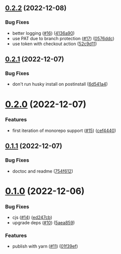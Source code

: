 ## [0.2.2](https://github.com/hongaar/semantic-release-yarn/compare/v0.2.1...v0.2.2) (2022-12-08)


### Bug Fixes

* better logging ([#16](https://github.com/hongaar/semantic-release-yarn/issues/16)) ([4136a90](https://github.com/hongaar/semantic-release-yarn/commit/4136a907cb3b5919c2dc8d33391c8bf3e4b73270))
* use PAT due to branch protection ([#17](https://github.com/hongaar/semantic-release-yarn/issues/17)) ([0576ddc](https://github.com/hongaar/semantic-release-yarn/commit/0576ddc1f1113b92e0a038e70dbe2258acfdd781))
* use token with checkout action ([52c9d11](https://github.com/hongaar/semantic-release-yarn/commit/52c9d116019a4438fc7e58c1a812adb5d94ffb04))

## [0.2.1](https://github.com/hongaar/semantic-release-yarn/compare/v0.2.0...v0.2.1) (2022-12-07)

### Bug Fixes

- don't run husky install on postinstall
  ([6d541a4](https://github.com/hongaar/semantic-release-yarn/commit/6d541a479afdf63062c51d05ba414d2477421f2b))

# [0.2.0](https://github.com/hongaar/semantic-release-yarn/compare/v0.1.1...v0.2.0) (2022-12-07)

### Features

- first iteration of monorepo support
  ([#15](https://github.com/hongaar/semantic-release-yarn/issues/15))
  ([cef4440](https://github.com/hongaar/semantic-release-yarn/commit/cef4440d883dfaafbe6b58811444ae774c3341f6))

## [0.1.1](https://github.com/hongaar/semantic-release-yarn/compare/v0.1.0...v0.1.1) (2022-12-07)

### Bug Fixes

- doctoc and readme
  ([754f612](https://github.com/hongaar/semantic-release-yarn/commit/754f6121b8085443913275a03888105a59465187))

# [0.1.0](https://github.com/hongaar/semantic-release-yarn/compare/v0.0.0...v0.1.0) (2022-12-06)

### Bug Fixes

- cjs ([#14](https://github.com/hongaar/semantic-release-yarn/issues/14))
  ([ed247cb](https://github.com/hongaar/semantic-release-yarn/commit/ed247cbe82c8a09ddf54c50ce93259e3ab697d08))
- upgrade deps
  ([#10](https://github.com/hongaar/semantic-release-yarn/issues/10))
  ([5aea859](https://github.com/hongaar/semantic-release-yarn/commit/5aea859a183f8113d1d0126a073a2549382c27f6))

### Features

- publish with yarn
  ([#11](https://github.com/hongaar/semantic-release-yarn/issues/11))
  ([01f39ef](https://github.com/hongaar/semantic-release-yarn/commit/01f39ef7f32473105387d5d4e2e1be13c5bbd1d2))
